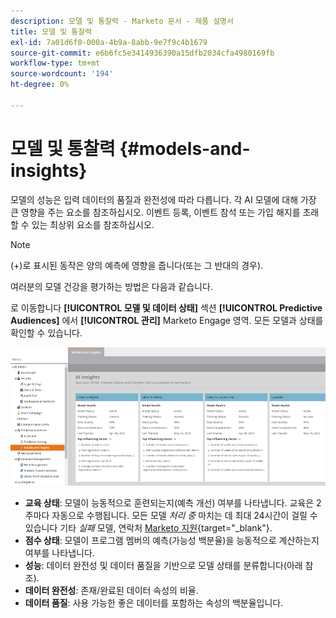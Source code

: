 ```yaml
---
description: 모델 및 통찰력 - Marketo 문서 - 제품 설명서
title: 모델 및 통찰력
exl-id: 7a01d6f0-000a-4b9a-8abb-9e7f9c4b1679
source-git-commit: e6b6fc5e3414936390a15dfb2034cfa4980169fb
workflow-type: tm+mt
source-wordcount: '194'
ht-degree: 0%

---
```


# 모델 및 통찰력 {#models-and-insights}

모델의 성능은 입력 데이터의 품질과 완전성에 따라 다릅니다. 각 AI 모델에 대해 가장 큰 영향을 주는 요소를 참조하십시오. 이벤트 등록, 이벤트 참석 또는 가입 해지를 초래할 수 있는 최상위 요소를 참조하십시오.

>[!NOTE]
>
>(+)로 표시된 동작은 양의 예측에 영향을 줍니다(또는 그 반대의 경우).

여러분의 모델 건강을 평가하는 방법은 다음과 같습니다.

로 이동합니다 **[!UICONTROL 모델 및 데이터 상태]** 섹션 **[!UICONTROL Predictive Audiences]** 에서 **[!UICONTROL 관리]** Marketo Engage 영역. 모든 모델과 상태를 확인할 수 있습니다.

![이미지 원](assets/models-and-insights-1.png)

* **교육 상태**: 모델이 능동적으로 훈련되는지(예측 개선) 여부를 나타냅니다. 교육은 2주마다 자동으로 수행됩니다. 모든 모델 _처리 중_ 마치는 데 최대 24시간이 걸릴 수 있습니다 기타 _실패_ 모델, 연락처 [Marketo 지원](https://nation.marketo.com/t5/Support/ct-p/Support){target=&quot;_blank&quot;}.
* **점수 상태**: 모델이 프로그램 멤버의 예측(가능성 백분율)을 능동적으로 계산하는지 여부를 나타냅니다.
* **성능**: 데이터 완전성 및 데이터 품질을 기반으로 모델 상태를 분류합니다(아래 참조).
* **데이터 완전성**: 존재/완료된 데이터 속성의 비율.
* **데이터 품질**: 사용 가능한 좋은 데이터를 포함하는 속성의 백분율입니다.
